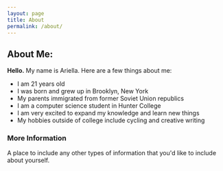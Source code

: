 ```yaml
---
layout: page
title: About
permalink: /about/
---
```


## About Me:

**Hello.** My name is Ariella. Here are a few things about me:

 * I am 21 years old
 * I was born and grew up in Brooklyn, New York
 * My parents immigrated from former Soviet Union republics
 * I am a computer science student in Hunter College 
 * I am very excited to expand my knowledge and learn new things 
 * My hobbies outside of college include cycling and creative writing
 
 



### More Information

A place to include any other types of information that you'd like to include about yourself.

